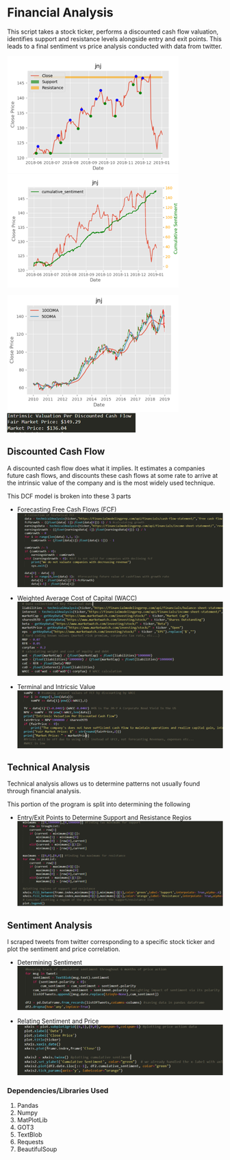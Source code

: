 # Financial Analysis    
               
This script takes a stock ticker, performs a discounted cash flow valuation, identifies support and resistance levels alongside entry and exit points. This leads to a final sentiment vs price analysis conducted with data from twitter.
        
<p float="center"> 
  <img src="images/technical_g.PNG" width="400" />
  <img src="images/sentimentPlot_g.PNG" width="400" /> 
</p>
<p float="center">
  <img src="images/price_g.PNG" width="400" />  
  <img src="images/dcf_ss.PNG" width="300" />
</p> 

## Discounted Cash Flow ##

A discounted cash flow does what it implies. It estimates a companies future cash flows, and discounts these cash flows at some rate to arrive at the intrinsic value of the company and is the most widely used technique.

This DCF model is broken into these 3 parts
* Forecasting Free Cash Flows (FCF)
  ![FCF](/images/FCF_ss.PNG)

* Weighted Average Cost of Capital (WACC)
  ![WACC](/images/wacc_ss.PNG)

* Terminal and Intricsic Value
  ![VALUATION](/images/valuation_ss.PNG)
 
## Technical Analysis ##
Technical analysis allows us to determine patterns not usually found through financial analysis.

This portion of the program is split into determining the following
* Entry/Exit Points to Determine Support and Resistance Regios
![SupRes](/images/region_ss.PNG)

## Sentiment Analysis ## 

I scraped tweets from twitter corresponding to a specific stock ticker and plot the sentiment and price correlation.
* Determining Sentiment
![Sentiment](/images/sentiment_ss.PNG)

* Relating Sentiment and Price
![Plot](/images/plot_ss.PNG)

### Dependencies/Libraries Used ###
1. Pandas
2. Numpy
3. MatPlotLib
4. GOT3
5. TextBlob
6. Requests
7. BeautifulSoup
